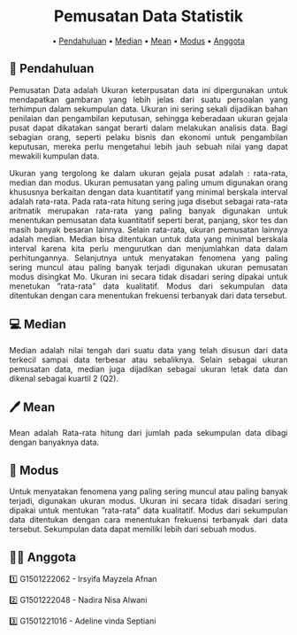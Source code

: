 <div align="center">

# **Pemusatan Data Statistik**

• [Pendahuluan](#book-Pendahuluan)
• [Median](#computer-Median) 
• [Mean](#pen-Mean)
• [Modus](#memo-Modus)
• [Anggota](#construction_worker_woman-Anggota)
  
</div>
  

## :book: **Pendahuluan**
<div align="justify">
      Pemusatan Data adalah Ukuran keterpusatan data ini dipergunakan untuk mendapatkan gambaran yang lebih jelas dari suatu persoalan yang terhimpun dalam sekumpulan data. Ukuran ini sering sekali dijadikan bahan penilaian dan pengambilan keputusan, sehingga keberadaan ukuran gejala pusat dapat dikatakan sangat berarti dalam melakukan analisis data. Bagi sebagian orang, seperti pelaku bisnis dan ekonomi untuk pengambilan keputusan, mereka perlu mengetahui lebih jauh sebuah nilai yang dapat mewakili kumpulan data. 
  

Ukuran yang tergolong ke dalam ukuran gejala pusat adalah : rata-rata, median dan modus. Ukuran pemusatan yang paling umum digunakan orang khususnya berkaitan dengan data kuantitatif yang minimal berskala interval adalah rata-rata. Pada rata-rata hitung sering juga disebut sebagai rata-rata aritmatik merupakan rata-rata yang paling banyak digunakan untuk menentukan pemusatan data kuantitatif seperti berat, panjang, skor tes dan masih banyak besaran lainnya. 
Selain rata-rata, ukuran pemusatan lainnya adalah median. Median bisa ditentukan untuk data yang minimal berskala interval karena kita perlu mengurutkan dan menjumlahkan data dalam perhitungannya. Selanjutnya untuk menyatakan fenomena yang paling sering muncul atau paling banyak terjadi digunakan ukuran pemusatan modus disingkat Mo. Ukuran ini secara tidak disadari sering dipakai untuk menetukan ”rata-rata” data kualitatif. Modus dari sekumpulan data ditentukan dengan cara menentukan frekuensi terbanyak dari data tersebut. 
  
</div>


## :computer: **Median**
<div align="justify">
Median adalah nilai tengah dari suatu data yang telah disusun dari data terkecil sampai data terbesar atau sebaliknya. Selain sebagai ukuran pemusatan data, median juga dijadikan sebagai ukuran letak data dan dikenal sebagai kuartil 2 (Q2).

  
</div>


## :pen: Mean
<div align="justify">
Mean adalah Rata-rata hitung dari jumlah pada sekumpulan data dibagi dengan banyaknya data. 



</div>



## :memo: **Modus**
<div align="justify">
Untuk menyatakan fenomena yang paling sering muncul atau paling banyak terjadi, digunakan ukuran modus. Ukuran ini secara tidak disadari sering dipakai untuk mentukan ”rata-rata” data kualitatif. Modus dari sekumpulan data ditentukan dengan cara menentukan frekuensi terbanyak dari data tersebut. Sekumpulan data dapat memiliki lebih dari sebuah modus.

</div>


## :construction_worker_woman: **Anggota**
<div align="justify">
  
1️⃣ G1501222062 - Irsyifa Mayzela Afnan   

2️⃣ G1501222048 - Nadira Nisa Alwani  

3️⃣ G1501221016 - Adeline vinda Septiani

</div>
